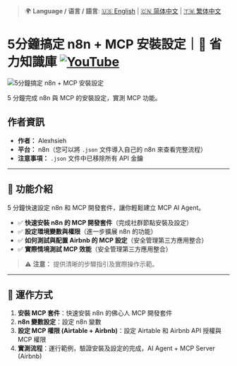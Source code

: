 > 🌍 **Language / 语言 / 語言**: [🇺🇸 English](./readme-en.md) | [🇨🇳 简体中文](./readme-cn.md) | [🇹🇼 繁体中文](./readme.md)

# 5分鐘搞定 n8n + MCP 安裝設定｜🧠 省力知識庫 [![YouTube](https://img.shields.io/badge/Watch%20on-YouTube-red?logo=youtube)](https://youtu.be/pAWAwSCXxig)

![5分鐘搞定 n8n + MCP 安裝設定](https://github.com/qwedsazxc78/ai-automation-n8n/blob/main/n8n/12-mcp-community-node/cover.png?raw=true)

5 分鐘完成 n8n 與 MCP 的安裝設定，實測 MCP 功能。

## 作者資訊

* **作者：** Alexhsieh
* **平台：** n8n（您可以將 `.json` 文件導入自己的 n8n 來查看完整流程）
* **注意事項：** `.json` 文件中已移除所有 API 金鑰

---

## 📌 功能介紹

5 分鐘快速設定 n8n 和 MCP 開發套件，讓你輕鬆建立 MCP AI Agent。

* ✅ **快速安裝 n8n 的 MCP 開發套件**（完成社群節點安裝及設定）
* ✅ **設定環境變數與權限**（進一步擴展 n8n 的功能）
* ✅ **如何測試與配置 Airbnb 的 MCP 設定**（安全管理第三方應用整合）
* ✅ **實際情境測試 MCP 效能**（安全管理第三方應用整合）

> ⚠ **注意：** 提供清晰的步驟指引及實際操作示範。

---

## 🔧 運作方式

1. **安裝 MCP 套件**：快速安裝 n8n 的佛心人 MCP 開發套件
2. **n8n 變數設定**：設定 n8n 變數
3. **設定 MCP 權限 (Airtable + Airbnb)**：設定 Airtable 和 Airbnb API 授權與 MCP 權限
4. **實測流程**：運行範例，驗證安裝及設定的完成，AI Agent + MCP Server (Airbnb)
